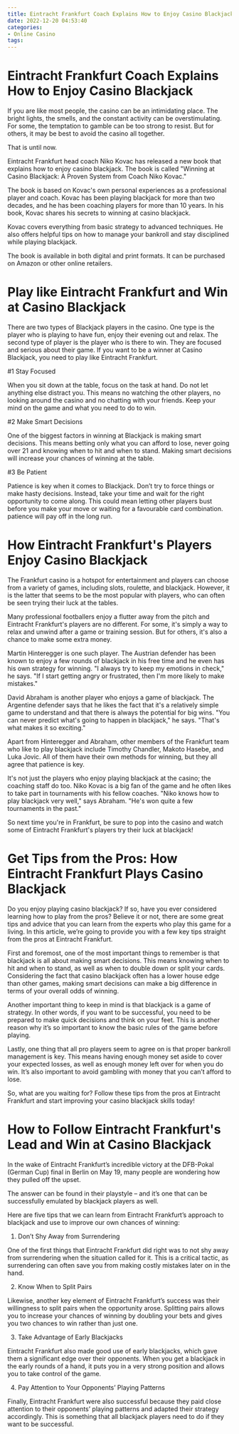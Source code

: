 ```yaml
---
title: Eintracht Frankfurt Coach Explains How to Enjoy Casino Blackjack
date: 2022-12-20 04:53:40
categories:
- Online Casino
tags:
---
```



#  Eintracht Frankfurt Coach Explains How to Enjoy Casino Blackjack

If you are like most people, the casino can be an intimidating place. The bright lights, the smells, and the constant activity can be overstimulating. For some, the temptation to gamble can be too strong to resist. But for others, it may be best to avoid the casino all together.

That is until now.

Eintracht Frankfurt head coach Niko Kovac has released a new book that explains how to enjoy casino blackjack. The book is called "Winning at Casino Blackjack: A Proven System from Coach Niko Kovac."

The book is based on Kovac's own personal experiences as a professional player and coach. Kovac has been playing blackjack for more than two decades, and he has been coaching players for more than 10 years. In his book, Kovac shares his secrets to winning at casino blackjack.

Kovac covers everything from basic strategy to advanced techniques. He also offers helpful tips on how to manage your bankroll and stay disciplined while playing blackjack.

The book is available in both digital and print formats. It can be purchased on Amazon or other online retailers.

#  Play like Eintracht Frankfurt and Win at Casino Blackjack

There are two types of Blackjack players in the casino. One type is the player who is playing to have fun, enjoy their evening out and relax. The second type of player is the player who is there to win. They are focused and serious about their game. If you want to be a winner at Casino Blackjack, you need to play like Eintracht Frankfurt.

#1 Stay Focused

When you sit down at the table, focus on the task at hand. Do not let anything else distract you. This means no watching the other players, no looking around the casino and no chatting with your friends. Keep your mind on the game and what you need to do to win.

#2 Make Smart Decisions

One of the biggest factors in winning at Blackjack is making smart decisions. This means betting only what you can afford to lose, never going over 21 and knowing when to hit and when to stand. Making smart decisions will increase your chances of winning at the table.

#3 Be Patient

Patience is key when it comes to Blackjack. Don’t try to force things or make hasty decisions. Instead, take your time and wait for the right opportunity to come along. This could mean letting other players bust before you make your move or waiting for a favourable card combination. patience will pay off in the long run.

#  How Eintracht Frankfurt's Players Enjoy Casino Blackjack

The Frankfurt casino is a hotspot for entertainment and players can choose from a variety of games, including slots, roulette, and blackjack. However, it is the latter that seems to be the most popular with players, who can often be seen trying their luck at the tables.

Many professional footballers enjoy a flutter away from the pitch and Eintracht Frankfurt's players are no different. For some, it's simply a way to relax and unwind after a game or training session. But for others, it's also a chance to make some extra money.

Martin Hinteregger is one such player. The Austrian defender has been known to enjoy a few rounds of blackjack in his free time and he even has his own strategy for winning. "I always try to keep my emotions in check," he says. "If I start getting angry or frustrated, then I'm more likely to make mistakes."

David Abraham is another player who enjoys a game of blackjack. The Argentine defender says that he likes the fact that it's a relatively simple game to understand and that there is always the potential for big wins. "You can never predict what's going to happen in blackjack," he says. "That's what makes it so exciting."

Apart from Hinteregger and Abraham, other members of the Frankfurt team who like to play blackjack include Timothy Chandler, Makoto Hasebe, and Luka Jovic. All of them have their own methods for winning, but they all agree that patience is key.

It's not just the players who enjoy playing blackjack at the casino; the coaching staff do too. Niko Kovac is a big fan of the game and he often likes to take part in tournaments with his fellow coaches. "Niko knows how to play blackjack very well," says Abraham. "He's won quite a few tournaments in the past."

So next time you're in Frankfurt, be sure to pop into the casino and watch some of Eintracht Frankfurt's players try their luck at blackjack!

#  Get Tips from the Pros: How Eintracht Frankfurt Plays Casino Blackjack

Do you enjoy playing casino blackjack? If so, have you ever considered learning how to play from the pros? Believe it or not, there are some great tips and advice that you can learn from the experts who play this game for a living. In this article, we’re going to provide you with a few key tips straight from the pros at Eintracht Frankfurt.

First and foremost, one of the most important things to remember is that blackjack is all about making smart decisions. This means knowing when to hit and when to stand, as well as when to double down or split your cards. Considering the fact that casino blackjack often has a lower house edge than other games, making smart decisions can make a big difference in terms of your overall odds of winning.

Another important thing to keep in mind is that blackjack is a game of strategy. In other words, if you want to be successful, you need to be prepared to make quick decisions and think on your feet. This is another reason why it’s so important to know the basic rules of the game before playing.

Lastly, one thing that all pro players seem to agree on is that proper bankroll management is key. This means having enough money set aside to cover your expected losses, as well as enough money left over for when you do win. It’s also important to avoid gambling with money that you can’t afford to lose.

So, what are you waiting for? Follow these tips from the pros at Eintracht Frankfurt and start improving your casino blackjack skills today!

#  How to Follow Eintracht Frankfurt's Lead and Win at Casino Blackjack

In the wake of Eintracht Frankfurt’s incredible victory at the DFB-Pokal (German Cup) final in Berlin on May 19, many people are wondering how they pulled off the upset.

The answer can be found in their playstyle – and it’s one that can be successfully emulated by blackjack players as well.

Here are five tips that we can learn from Eintracht Frankfurt’s approach to blackjack and use to improve our own chances of winning:

1. Don’t Shy Away from Surrendering

One of the first things that Eintracht Frankfurt did right was to not shy away from surrendering when the situation called for it. This is a critical tactic, as surrendering can often save you from making costly mistakes later on in the hand.

2. Know When to Split Pairs

Likewise, another key element of Eintracht Frankfurt’s success was their willingness to split pairs when the opportunity arose. Splitting pairs allows you to increase your chances of winning by doubling your bets and gives you two chances to win rather than just one.

3. Take Advantage of Early Blackjacks

Eintracht Frankfurt also made good use of early blackjacks, which gave them a significant edge over their opponents. When you get a blackjack in the early rounds of a hand, it puts you in a very strong position and allows you to take control of the game.

4. Pay Attention to Your Opponents’ Playing Patterns

Finally, Eintracht Frankfurt were also successful because they paid close attention to their opponents’ playing patterns and adapted their strategy accordingly. This is something that all blackjack players need to do if they want to be successful.